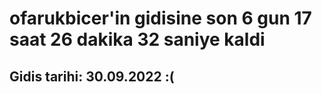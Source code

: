 # ofarukbicer'in gidisine son 6 gun 17 saat 26 dakika 32 saniye kaldi

## Gidis tarihi: 30.09.2022 :(